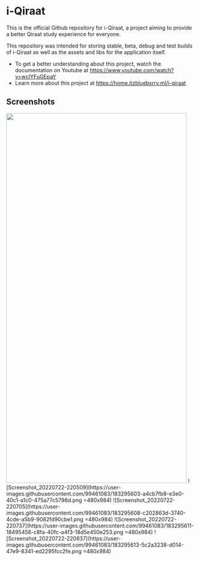 # i-Qiraat

This is the official Github repository for i-Qiraat, a project aiming to provide a better Qiraat study experience for everyone.

This repository was intended for storing stable, beta, debug and test builds of i-Qiraat as well as the assets and libs for the application itself.

- To get a better understanding about this project, watch the documentation on Youtube at https://www.youtube.com/watch?v=wcIYFuGEpaY
- Learn more about this project at https://home.itzbluebxrry.ml/i-qiraat

## Screenshots
<img src="https://user-images.githubusercontent.com/99461083/183295592-4c0e51c8-3871-4fc6-aa0c-f129f4daf035.png" width="480" height="984">
![Screenshot_20220722-220509](https://user-images.githubusercontent.com/99461083/183295603-a4cb7fb8-e3e0-40c1-a1c0-475a77c5798d.png =480x984)
![Screenshot_20220722-220705](https://user-images.githubusercontent.com/99461083/183295608-c202863d-3740-4cde-a5b9-9082fd90cbe1.png =480x984)
![Screenshot_20220722-220737](https://user-images.githubusercontent.com/99461083/183295611-18495456-c8fa-40fc-a4f3-18d5e450e253.png =480x984)
![Screenshot_20220722-220837](https://user-images.githubusercontent.com/99461083/183295613-5c2a3238-d014-47e9-8341-ed2295fcc2fe.png =480x984)
